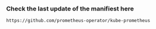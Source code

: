 ### Check the last update of the manifiest here
    

    https://github.com/prometheus-operator/kube-prometheus


    